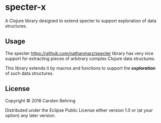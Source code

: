 # specter-x

A Clojure library designed to extend specter to support exploration of data structures.


## Usage

The specter <https://github.com/nathanmarz/specter> library has very nice support for extracting pieces of arbitrary complex Clojure data structures.

This library extends it by macros and functions to support the **_exploration_**  of such data structures.

## License

Copyright © 2018 Carsten Behring

Distributed under the Eclipse Public License either version 1.0 or (at
your option) any later version.
